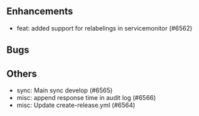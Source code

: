 ## Enhancements
- feat: added support for relabelings in servicemonitor (#6562)
## Bugs
## Others
- sync: Main sync develop (#6565)
- misc: append response time in audit log  (#6566)
- misc: Update create-release.yml (#6564)
